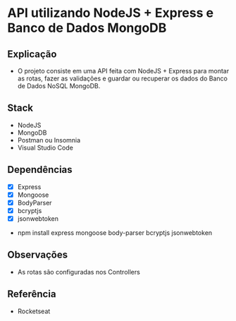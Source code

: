 # API utilizando NodeJS + Express e Banco de Dados MongoDB

## Explicação

* O projeto consiste em uma API feita com NodeJS + Express para montar as rotas, fazer as validações e guardar ou recuperar os dados do Banco de Dados NoSQL MongoDB.

## Stack

* NodeJS
* MongoDB
* Postman ou Insomnia
* Visual Studio Code


## Dependências

- [x] Express
- [x] Mongoose
- [x] BodyParser
- [x] bcryptjs
- [x] jsonwebtoken

* npm install express mongoose body-parser bcryptjs jsonwebtoken


## Observações

* As rotas são configuradas nos Controllers

## Referência

* Rocketseat